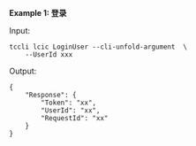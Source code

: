 **Example 1: 登录**



Input: 

```
tccli lcic LoginUser --cli-unfold-argument  \
    --UserId xxx
```

Output: 
```
{
    "Response": {
        "Token": "xx",
        "UserId": "xx",
        "RequestId": "xx"
    }
}
```

